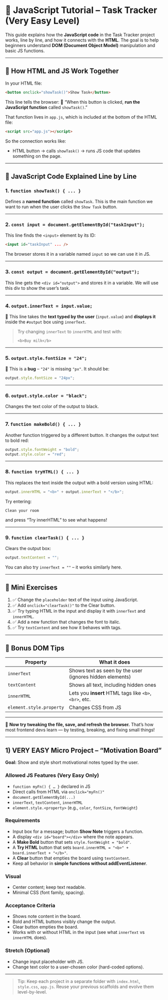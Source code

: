
# 📘 JavaScript Tutorial – Task Tracker (Very Easy Level)


This guide explains how the **JavaScript code** in the Task Tracker project works, line by line, and how it connects with the **HTML**. The goal is to help beginners understand **DOM (Document Object Model)** manipulation and basic JS functions.


---


## 🔗 How HTML and JS Work Together


In your HTML file:


```html
<button onclick="showTask()">Show Task</button>
```


This line tells the browser: 
📌 “When this button is clicked, **run the JavaScript function** called `showTask()`.”


That function lives in `app.js`, which is included at the bottom of the HTML file:


```html
<script src="app.js"></script>
```


So the connection works like:
- HTML button → calls `showTask()` → runs JS code that updates something on the page.


---


## 🧠 JavaScript Code Explained Line by Line


### 1. `function showTask() { ... }`
Defines a **named function** called `showTask`. This is the main function we want to run when the user clicks the `Show Task` button.


---


### 2. `const input = document.getElementById("taskInput");`


This line finds the `<input>` element by its ID:


```html
<input id="taskInput" ... />
```


The browser stores it in a variable named `input` so we can use it in JS.


---


### 3. `const output = document.getElementById("output");`


This line gets the `<div id="output">` and stores it in a variable. 
We will use this div to show the user’s task.


---


### 4. `output.innerText = input.value;`


📌 This line takes the **text typed by the user** (`input.value`) and **displays it** inside the `#output` box using `innerText`.


> Try changing `innerText` to `innerHTML` and test with:
> ```
> <b>Buy milk</b>
> ```


---


### 5. `output.style.fontSize = "24";`


🚫 This is a **bug** – `"24"` is missing `"px"`. It should be:


```js
output.style.fontSize = "24px";
```


---


### 6. `output.style.color = "black";`


Changes the text color of the output to black.


---


### 7. `function makeBold() { ... }`


Another function triggered by a different button. It changes the output text to bold red:


```js
output.style.fontWeight = "bold";
output.style.color = "red";
```


---


### 8. `function tryHTML() { ... }`


This replaces the text inside the output with a bold version using HTML:


```js
output.innerHTML = "<b>" + output.innerText + "</b>";
```


Try entering:
```
Clean your room
```
and press “Try innerHTML” to see what happens!


---


### 9. `function clearTask() { ... }`


Clears the output box:


```js
output.textContent = "";
```


You can also try `innerText = ""` – it works similarly here.


---


## 🧪 Mini Exercises


1. ✅ Change the `placeholder` text of the input using JavaScript.
2. ✅ Add `onclick="clearTask()"` to the Clear button.
3. ✅ Try typing HTML in the input and display it with `innerText` and `innerHTML`.
4. ✅ Add a new function that changes the font to italic.
5. ✅ Try `textContent` and see how it behaves with tags.


---


## 🧩 Bonus DOM Tips


| Property | What it does |
|----------|---------------|
| `innerText` | Shows text as seen by the user (ignores hidden elements) |
| `textContent` | Shows all text, including hidden ones |
| `innerHTML` | Lets you **insert** HTML tags like `<b>`, `<br>`, etc. |
| `element.style.property` | Changes CSS from JS |


---


👋 **Now try tweaking the file, save, and refresh the browser.** 
That’s how most frontend devs learn — by testing, breaking, and fixing small things!


---


## 1) VERY EASY Micro Project – “Motivation Board”


**Goal:** Show and style short motivational notes typed by the user.


### Allowed JS Features (Very Easy Only)
- `function myFn() { … }` declared in JS
- Direct calls from HTML via `onclick="myFn()"`
- `document.getElementById(...)`
- `innerText`, `textContent`, `innerHTML`
- `element.style.<property>` (e.g., `color`, `fontSize`, `fontWeight`)


### Requirements
- Input box for a message; button **Show Note** triggers a function.
- A display `<div id="board"></div>` where the note appears.
- A **Make Bold** button that sets `style.fontWeight = "bold"`.
- A **Try HTML** button that sets `board.innerHTML = "<b>" + board.innerText + "</b>"`.
- A **Clear** button that empties the board using `textContent`.
- Keep all behavior in **simple functions without addEventListener**.


### Visual
- Center content; keep text readable.
- Minimal CSS (font family, spacing).


### Acceptance Criteria
- Shows note content in the board.
- Bold and HTML buttons visibly change the output.
- Clear button empties the board.
- Works with or without HTML in the input (see what `innerText` vs `innerHTML` does).


### Stretch (Optional)
- Change input placeholder with JS.
- Change text color to a user-chosen color (hard-coded options).


---


> Tip: Keep each project in a separate folder with `index.html`, `style.css`, `app.js`. Reuse your previous scaffolds and evolve them level-by-level.
